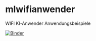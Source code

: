 # mlwifianwender
WIFI KI-Anwender Anwendungsbeispiele

[![Binder](https://mybinder.org/badge_logo.svg)](https://mybinder.org/v2/gh/ditomax/mlwifianwender/master)
